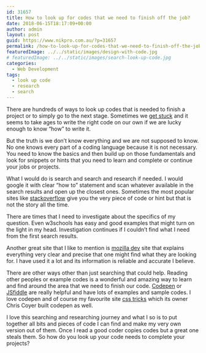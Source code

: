 ```yaml
---
id: 31657
title: How to look up for codes that we need to finish off the job?
date: 2018-06-15T18:17:09+00:00
author: admin
layout: post
guid: https://www.nikpro.com.au/?p=31657
permalink: /how-to-look-up-for-codes-that-we-need-to-finish-off-the-job/
featuredImage: ../../static/images/design-with-code.jpg
# featuredImage: ../../static/images/search-look-up-code.jpg
categories:
  - Web Development
tags:
  - look up code
  - research
  - search
---
```


There are hundreds of ways to look up codes that is needed to finish a project or to simply go to the next stage. Sometimes we <a href="https://www.nikpro.com.au/wordpress-difficulties-and-challenges-how-to-face-wordpress-problems/" target="_blank" rel="noopener noreferrer">get stuck</a> and it seems to take ages to write the right code on our own if we are lucky enough to know &#8220;how&#8221; to write it.

But the truth is we don&#8217;t know everything and we are not supposed to know. No one knows every part of a coding language because it is not necessary. You need to know the basics and then build up on those fundamentals and look for snippets or hints that you need to learn and complete or continue your jobs or projects.

What I would do is search and search and research if needed. I would google it with clear &#8220;how to&#8221; statement and scan whatever available in the search results and open up the closest ones. Sometimes the most popular sites like <a href="https://stackoverflow.com" target="_blank" rel="noopener noreferrer">stackoverflow</a> give you the very piece of code or hint but that is not the story all the time.

There are times that I need to investigate about the specifics of my question. Even w3schools has easy and good examples that might turn on the light in my head. Investigation continues if I couldn&#8217;t find what I need from the first search results.

Another great site that I like to mention is <a href="https://developer.mozilla.org/" target="_blank" rel="noopener noreferrer">mozilla dev</a> site that explains everything very clear and precise that one might find what they are looking for. I have used it a lot and its information is reliable and accurate I believe.

There are other ways other than just searching that could help. Reading other peoples or example codes is a wonderful and amazing way to learn and find around the area that we need to finish our code. <a href="https://codepen.io/" target="_blank" rel="noopener noreferrer">Codepen</a> or <a href="https://jsfiddle.net" target="_blank" rel="noopener noreferrer">JSfiddle</a> are really helpful and have lots of examples and sample codes. I love codepen and of course my favourite site <a href="https://css-tricks.com" target="_blank" rel="noopener noreferrer">css tricks</a> which its owner Chris Coyer built codepen as well.

I love this searching and researching journey and what I so is to put together all bits and pieces of code I can find and make my very own version out of them. Once I read a good coder copies codes but a great one steals them. So how do you look up your code needs to complete your projects?
